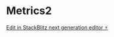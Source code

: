 # Metrics2

[Edit in StackBlitz next generation editor ⚡️](https://stackblitz.com/~/github.com/nstrausser/Metrics2)
